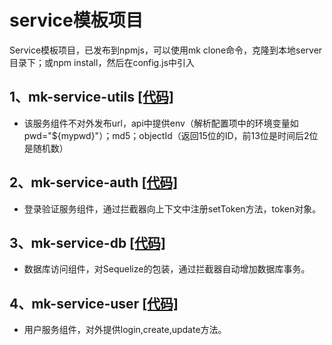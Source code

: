 
# service模板项目

Service模板项目，已发布到npmjs，可以使用mk clone命令，克隆到本地server目录下；或npm install，然后在config.js中引入

## 1、mk-service-utils <a href="https://github.com/lishengguo/mk-service-utils" target="_blank">[代码]</a>   
- 该服务组件不对外发布url，api中提供env（解析配置项中的环境变量如pwd="${mypwd}"）；md5；objectId（返回15位的ID，前13位是时间后2位是随机数）

## 2、mk-service-auth <a href="https://github.com/lishengguo/mk-service-auth" target="_blank">[代码]</a>  

- 登录验证服务组件，通过拦截器向上下文中注册setToken方法，token对象。

## 3、mk-service-db <a href="https://github.com/lishengguo/mk-service-db" target="_blank">[代码]</a>  

- 数据库访问组件，对Sequelize的包装，通过拦截器自动增加数据库事务。

## 4、mk-service-user <a href="https://github.com/lishengguo/mk-service-user" target="_blank">[代码]</a> 

- 用户服务组件，对外提供login,create,update方法。
 